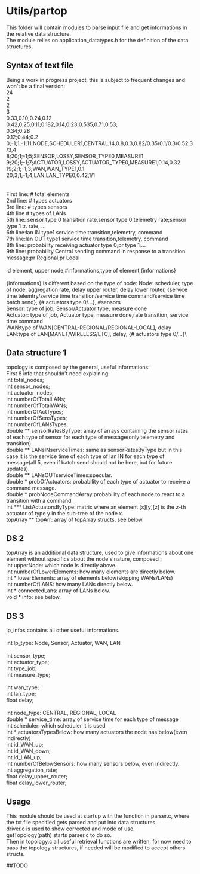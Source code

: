 # Utils/partop
This folder will contain modules to parse input file and get informations in the relative data structure.\
The module relies on application_datatypes.h for the definition of the data structures.
## Syntax of text file
Being a work in progress project, this is subject to frequent changes and won't be a final version:\
24\
2\
2\
3\
0.33,0.10;0.24,0.12\
0.42,0.25,0.11;0.182,0.14,0.23;0.535,0.71,0.53;\
0.34;0.28\
0.12;0.44;0.2\
0;-1;1;-1;11;NODE,SCHEDULER1,CENTRAL,14,0.8,0.3,0.82/0.35/0.1/0.3/0.52,3/3,4\
8;20;1;-1;5;SENSOR,LOSSY,SENSOR_TYPE0,MEASURE1\
9;20;1;-1;7;ACTUATOR,LOSSY,ACTUATOR_TYPE0,MEASURE1,0.14,0.32\
19;2;1;-1;3;WAN,WAN_TYPE1,0.1\
20;3;1;-1;4;LAN,LAN_TYPE0,0.42,1/1\
\
\
First line: # total elements\
2nd line: # types actuators\
3rd line: # types sensors\
4th line # types of LANs\
5th line: sensor type 0 transition rate,sensor type 0 telemetry rate;sensor type 1 tr. rate, ...\
6th line:lan IN type1 service time transition,telemetry, command\
7th line:lan OUT type1 service time transition,telemetry, command\
8th line: probability receiving actuator type 0;pr type 1;...\
9th line: probability Central sending command in response to a transition message;pr Regional;pr Local\
\
id element, upper node,#informations,type of element,{informations}\
\
{informations} is different based on the type of node:
Node: scheduler, type of node, aggregation rate, delay upper router, delay lower router,  {service time telemtry/service time transition/service time command/service time batch send}, {# actuators type 0/...}, #sensors\
Sensor: type of job, Sensor/Actuator type, measure done\
Actuator: type of job, Actuator type, measure done,rate transition, service time command\
WAN:type of WAN[CENTRAL-REGIONAL/REGIONAL-LOCAL], delay\
LAN:type of LAN[MANET/WIRELESS/ETC], delay, {# actuators type 0/...}\

## Data structure 1
topology is composed by the general, useful informations:\
First 8 info that shouldn't need explaining:\
int total_nodes;\
int sensor_nodes;\
int actuator_nodes;\
int numberOfTotalLANs;\
int numberOfTotalWANs;\
int numberOfActTypes;\
int numberOfSensTypes;\
int numberOfLANsTypes;\
double ** sensorRatesByType: array of arrays containing the sensor rates of each type of sensor for each type of message(only telemetry and transition).\
double ** LANsINserviceTimes: same as sensorRatesByType but in this case it is the service time of each type of lan IN for each type of message(all 5, even if batch send should not be here, but for future updates).\
double ** LANsOUTserviceTimes:specular.\
double * probOfActuators: probability of each type of actuator to receive a command message.\
double * probNodeCommandArray:probability of each node to react to a transition with a command\
int *** ListActuatorsByType: matrix where an element [x][y][z] is the z-th actuator of type y in the sub-tree of the node x.\
topArray ** topArr: array of topArray structs, see below.

## DS 2
topArray is an additional data structure, used to give informations about one element without specifics about the node's nature, composed :\
int upperNode: which node is directly above.\
int numberOfLowerElements: how many elements are directly below.\
int * lowerElements: array of elements below(skipping WANs/LANs)\
int numberOfLANS: how many LANs directly below.\
int * connectedLans: array of LANs below.\
void * info: see below.

## DS 3
lp_infos contains all other useful informations.\
\
int lp_type: Node, Sensor, Actuator, WAN, LAN\
\
int sensor_type;\
int actuator_type;\
int type_job;\
int measure_type;\
\
int wan_type;\
int lan_type;\
float delay;\
\
int node_type: CENTRAL, REGIONAL, LOCAL\
double * service_time: array of service time for each type of message\
int scheduler: which scheduler it is used\
int * actuatorsTypesBelow: how many actuators the node has below(even indirectly)\
int id_WAN_up;\
int id_WAN_down;\
int id_LAN_up;\
int numberOfBelowSensors: how many sensors below, even indirectly.\
int aggregation_rate;\
float delay_upper_router;\
float delay_lower_router;


## Usage
This module should be used at startup with the function in parser.c, where the txt file specified gets parsed and put into data structures.\
driver.c is used to show corrected and mode of use.\
getTopology(path) starts parser.c to do so.\
Then in topology.c all useful retrieval functions are written, for now need to pass the topology structures, if needed will be modified to accept others structs.


##TODO
